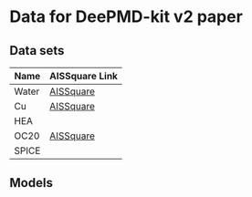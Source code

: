 # Data for DeePMD-kit v2 paper

## Data sets

| Name  | AISSquare Link |
| ----- | -------------- |
| Water | [AISSquare](https://aissquare.com/datasets/detail?pageType=datasets&name=H2O-PBE0TS) |
| Cu    | [AISSquare](https://aissquare.com/datasets/detail?pageType=datasets&name=Cu-dpgen) |
| HEA   | |
| OC20  | [AISSquare](https://aissquare.com/datasets/detail?pageType=datasets&name=Open_Catalyst_2020%28OC20_Dataset%29) |
| SPICE | |

## Models
